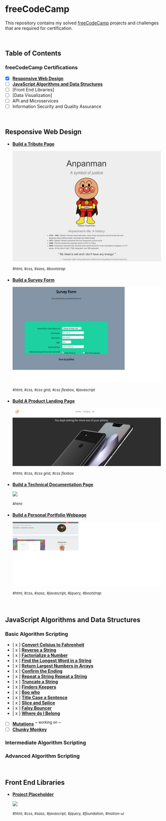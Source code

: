 # freeCodeCamp

This repository contains my solved [freeCodeCamp](https://www.freecodecamp.org) projects and challenges that are required for certification.

&nbsp;

## Table of Contents

### freeCodeCamp Certifications

- [x] [**Responsive Web Design**](#responsive-web-design)
- [ ] [**JavaScript Algorithms and Data Structures**](https://github.com/jayfiled/fcc/tree/master/js_basic_algorithms)
- [ ] [Front End Libraries]
- [ ] [Data Visualization]
- [ ] API and Microservices
- [ ] Information Security and Quality Assurance

&nbsp;

## Responsive Web Design

- [**Build a Tribute Page**](https://codepen.io/jayfiled/full/ZowvbG)

  [![](_assets/screens/Anpanman.png)](#)

  <sup>_#html, #css, #sass, #bootstrap_</sup>

- [**Build a Survey Form**](#)

  [![](_assets/screens/survey_form.png)](https://jayfiled.github.io/survey-form/)

  <sup>_#html, #css, #css grid, #css flexbox, #javascript_</sup>

- [**Build A Product Landing Page**](https://jayfiled.github.io/product-landing-page/)

  [![](_assets/screens/product.png)](#)

  <sup>_#html, #css, #css grid, #css flexbox_</sup>

- [**Build a Technical Documentation Page**](#)

  [![](_assets/screens/documentation_page.png)](#)

  <sup>_#html_</sup>

- [**Build a Personal Portfolio Webpage**](https://jayfiled.github.io/portfolio/)

  [![](_assets/screens/portfolio.png)](#)

  <sup>_#html, #css, #sass, #javascript, #jquery, #bootstrap_</sup>

&nbsp;

## JavaScript Algorithms and Data Structures

### Basic Algorithm Scripting

- [ x ] [**Convert Celsius to Fahrenheit**](https://github.com/jayfiled/fcc/blob/master/js_basic_algorithms/convert_celsius_to_fahrenheit.js)
- [ x ] [**Reverse a String**](https://github.com/jayfiled/fcc/blob/master/js_basic_algorithms/reverse_a_string.js)
- [ x ] [**Factorialize a Number**](https://github.com/jayfiled/fcc/blob/master/js_basic_algorithms/factorialize_a_number.js)
- [ x ] [**Find the Longest Word in a String**](https://github.com/jayfiled/fcc/blob/master/js_basic_algorithms/find_the_longest_word_in_a_string.js)
- [ x ] [**Return Largest Numbers in Arrays**](https://github.com/jayfiled/fcc/blob/master/js_basic_algorithms/return_largest_number_in_arrays.js)
- [ x ] [**Confirm the Ending**](https://github.com/jayfiled/fcc/blob/master/js_basic_algorithms/confirm_the_ending.js)
- [ x ] [**Repeat a String Repeat a String**](https://github.com/jayfiled/fcc/blob/master/js_basic_algorithms/repeat_a_string_repeat_a_string.js)
- [ x ] [**Truncate a String**](https://github.com/jayfiled/fcc/blob/master/js_basic_algorithms/truncate_a_string.js)
- [ x ] [**Finders Keepers**](https://github.com/jayfiled/fcc/blob/master/js_basic_algorithms/finders_keepers.js)
- [ x ] [**Boo who**](https://github.com/jayfiled/fcc/blob/master/js_basic_algorithms/boo_who.js)
- [ x ] [**Title Case a Sentence**](https://github.com/jayfiled/fcc/blob/master/js_basic_algorithms/title_case_a_sentence.js)
- [ x ] [**Slice and Splice**](https://github.com/jayfiled/fcc/blob/master/js_basic_algorithms/slice_and_splice.js)
- [ x ] [**Falsy Bouncer**](https://github.com/jayfiled/fcc/blob/master/js_basic_algorithms/falsy_bouncer.js)
- [ x ] [**Where do I Belong**](https://github.com/jayfiled/fcc/blob/master/js_basic_algorithms/where_do_i_belong.js)
- [  ] [**Mutations**]() <sup>~ working on ~</sup>
- [  ] [**Chunky Monkey**](#)

### Intermediate Algorithm Scripting

### Advanced Algorithm Scripting


&nbsp;

## Front End Libraries

- [**Project Placeholder**](#)

  [![](_assets/README/random_quote_machine.png)](#)

  <sup>_#html, #css, #sass, #javascript, #jquery, #foundation, #motion-ui_</sup>
